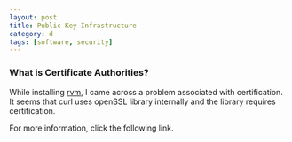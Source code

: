 ```yaml
---
layout: post
title: Public Key Infrastructure
category: d
tags: [software, security]
---
```


### What is Certificate Authorities?

While installing [rvm](https://rvm.io), I came across a problem associated with certification. It seems that curl uses openSSL library internally and the library requires certification.

For more information, click the following link.
